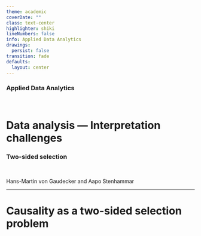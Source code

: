```yaml
---
theme: academic
coverDate: ""
class: text-center
highlighter: shiki
lineNumbers: false
info: Applied Data Analytics
drawings:
  persist: false
transition: fade
defaults:
  layout: center
---
```


### Applied Data Analytics

<br/>

# Data analysis — Interpretation challenges

### Two-sided selection

<br/>

Hans-Martin von Gaudecker and Aapo Stenhammar

---

# Causality as a two-sided selection problem
